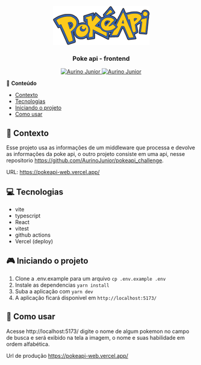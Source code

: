 <div align="center">
    <img src="https://raw.githubusercontent.com/PokeAPI/media/master/logo/pokeapi_256.png">
    <h3>Poke api - frontend</h3>
</div>

<p align="center">
   <a href="https://www.instagram.com/aurigod97/">
      <img alt="Aurino Junior" src="https://img.shields.io/badge/-aurigod97-0390fc?style=flat&logo=Instagram&logoColor=white&color=blue" />
   </a>
    <a href="https://www.linkedin.com/in/aurino-junior-7718a4158/">
      <img alt="Aurino Junior" src="https://img.shields.io/badge/-Aurino%20Junior-0390fc?style=flat&logo=Linkedin&logoColor=white&color=blue" />
   </a>
</p>

📍 **Conteúdo**

- [Contexto](#blue_book-contexto)
- [Tecnologias](#computer-tecnologias)
- [Iniciando o projeto](#video_game-iniciando-o-projeto)
- [Como usar](#beers-como-usar)

## :blue_book: Contexto

Esse projeto usa as informações de um middleware que processa e devolve as informações da poke api, o outro projeto consiste em uma api, nesse repositorio https://github.com/AurinoJunior/pokeapi_challenge.

URL: https://pokeapi-web.vercel.app/

## :computer: Tecnologias

- vite
- typescript
- React
- vitest
- github actions
- Vercel (deploy)

## :video_game: Iniciando o projeto

1. Clone a .env.example para um arquivo `cp .env.example .env`
2. Instale as dependencias `yarn install`
3. Suba a aplicação com `yarn dev`
4. A aplicação ficará disponivel em `http://localhost:5173/`

## :beers: Como usar

Acesse http://localhost:5173/ digite o nome de algum pokemon no campo de busca e será exibido na tela a imagem, o nome e suas habilidade em ordem alfabética.

Url de produção https://pokeapi-web.vercel.app/
